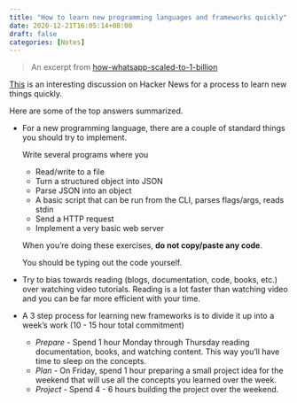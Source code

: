 ```yaml
---
title: "How to learn new programming languages and frameworks quickly"
date: 2020-12-21T16:05:14+08:00
draft: false
categories: [Notes]
---
```


> An excerpt from [how-whatsapp-scaled-to-1-billion](https://www.quastor.org/p/how-whatsapp-scaled-to-1-billion)

[This](https://news.ycombinator.com/item?id=28017289) is an interesting discussion on Hacker News for a process to learn new things quickly.

Here are some of the top answers summarized.

- For a new programming language, there are a couple of standard things you should try to implement.

  Write several programs where you

  - Read/write to a file
  - Turn a structured object into JSON
  - Parse JSON into an object
  - A basic script that can be run from the CLI, parses flags/args, reads stdin
  - Send a HTTP request
  - Implement a very basic web server

  When you’re doing these exercises, **do not copy/paste any code**.

  You should be typing out the code yourself.

- Try to bias towards reading (blogs, documentation, code, books, etc.) over watching video tutorials. Reading is a lot faster than watching video and you can be far more efficient with your time.

- A 3 step process for learning new frameworks is to divide it up into a week’s work (10 - 15 hour total commitment)

  - _Prepare_ - Spend 1 hour Monday through Thursday reading documentation, books, and watching content. This way you’ll have time to sleep on the concepts.
  - _Plan_ - On Friday, spend 1 hour preparing a small project idea for the weekend that will use all the concepts you learned over the week.
  - _Project_ - Spend 4 - 6 hours building the project over the weekend.
